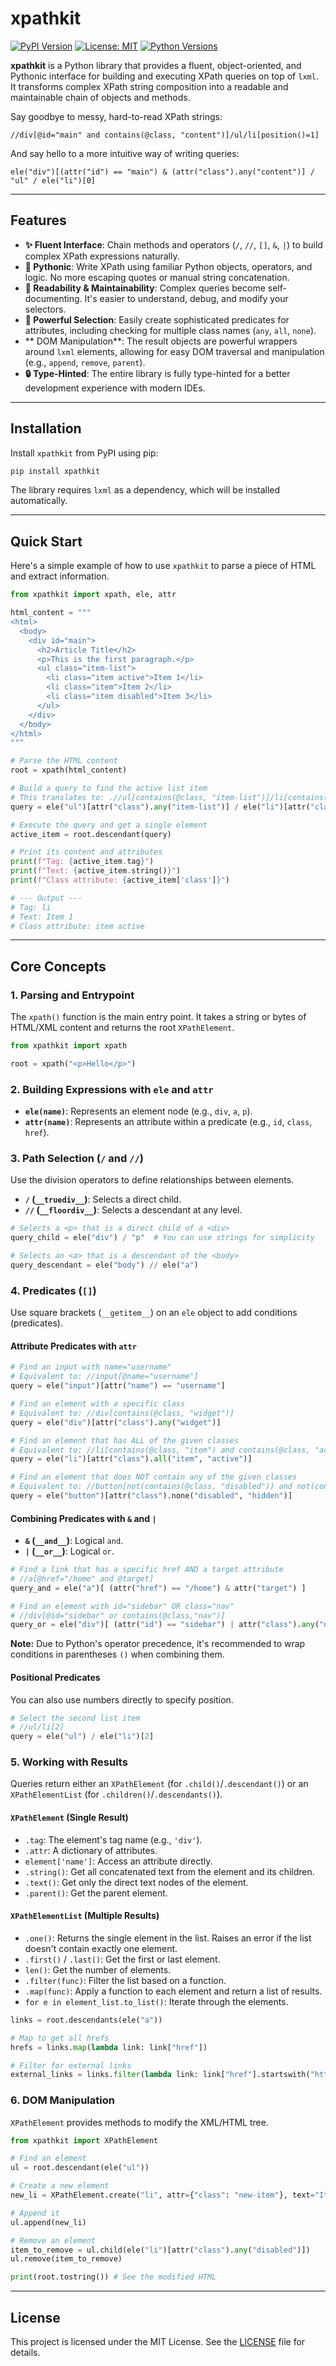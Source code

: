 # xpathkit

[![PyPI Version](https://img.shields.io/pypi/v/xpathkit.svg)](https://pypi.org/project/xpathkit/)
[![License: MIT](https://img.shields.io/badge/License-MIT-yellow.svg)](https://opensource.org/licenses/MIT)
[![Python Versions](https://img.shields.io/pypi/pyversions/xpathkit.svg)](https://pypi.org/project/xpathkit/)

**xpathkit** is a Python library that provides a fluent, object-oriented, and Pythonic interface for building and executing XPath queries on top of `lxml`. It transforms complex XPath string composition into a readable and maintainable chain of objects and methods.

Say goodbye to messy, hard-to-read XPath strings:

`//div[@id="main" and contains(@class, "content")]/ul/li[position()=1]`

And say hello to a more intuitive way of writing queries:

`ele("div")[(attr("id") == "main") & (attr("class").any("content")] / "ul" / ele("li")[0]`

---

## Features

-   **✨ Fluent Interface**: Chain methods and operators (`/`, `//`, `[]`, `&`, `|`) to build complex XPath expressions naturally.
-   **🐍 Pythonic**: Write XPath using familiar Python objects, operators, and logic. No more escaping quotes or manual string concatenation.
-   **📖 Readability & Maintainability**: Complex queries become self-documenting. It's easier to understand, debug, and modify your selectors.
-   **💪 Powerful Selection**: Easily create sophisticated predicates for attributes, including checking for multiple class names (`any`, `all`, `none`).
-   ** DOM Manipulation**: The result objects are powerful wrappers around `lxml` elements, allowing for easy DOM traversal and manipulation (e.g., `append`, `remove`, `parent`).
-   **🔒 Type-Hinted**: The entire library is fully type-hinted for a better development experience with modern IDEs.

---

## Installation

Install `xpathkit` from PyPI using pip:

```bash
pip install xpathkit
```

The library requires `lxml` as a dependency, which will be installed automatically.

---

## Quick Start

Here's a simple example of how to use `xpathkit` to parse a piece of HTML and extract information.

```python
from xpathkit import xpath, ele, attr

html_content = """
<html>
  <body>
    <div id="main">
      <h2>Article Title</h2>
      <p>This is the first paragraph.</p>
      <ul class="item-list">
        <li class="item active">Item 1</li>
        <li class="item">Item 2</li>
        <li class="item disabled">Item 3</li>
      </ul>
    </div>
  </body>
</html>
"""

# Parse the HTML content
root = xpath(html_content)

# Build a query to find the active list item
# This translates to: .//ul[contains(@class, "item-list")]/li[contains(@class, "active")]
query = ele("ul")[attr("class").any("item-list")] / ele("li")[attr("class").any("active")]

# Execute the query and get a single element
active_item = root.descendant(query)

# Print its content and attributes
print(f"Tag: {active_item.tag}")
print(f"Text: {active_item.string()}")
print(f"Class attribute: {active_item['class']}")

# --- Output ---
# Tag: li
# Text: Item 1
# Class attribute: item active
```

---

## Core Concepts

### 1. Parsing and Entrypoint

The `xpath()` function is the main entry point. It takes a string or bytes of HTML/XML content and returns the root `XPathElement`.

```python
from xpathkit import xpath

root = xpath("<p>Hello</p>")
```

### 2. Building Expressions with `ele` and `attr`

-   **`ele(name)`**: Represents an element node (e.g., `div`, `a`, `p`).
-   **`attr(name)`**: Represents an attribute within a predicate (e.g., `id`, `class`, `href`).

### 3. Path Selection (`/` and `//`)

Use the division operators to define relationships between elements.

-   **`/` (`__truediv__`)**: Selects a direct child.
-   **`//` (`__floordiv__`)**: Selects a descendant at any level.

```python
# Selects a <p> that is a direct child of a <div>
query_child = ele("div") / "p"  # You can use strings for simplicity

# Selects an <a> that is a descendant of the <body>
query_descendant = ele("body") // ele("a")
```

### 4. Predicates (`[]`)

Use square brackets (`__getitem__`) on an `ele` object to add conditions (predicates).

#### Attribute Predicates with `attr`

```python
# Find an input with name="username"
# Equivalent to: //input[@name="username"]
query = ele("input")[attr("name") == "username"]

# Find an element with a specific class
# Equivalent to: //div[contains(@class, "widget")]
query = ele("div")[attr("class").any("widget")]

# Find an element that has ALL of the given classes
# Equivalent to: //li[contains(@class, "item") and contains(@class, "active")]
query = ele("li")[attr("class").all("item", "active")]

# Find an element that does NOT contain any of the given classes
# Equivalent to: //button[not(contains(@class, "disabled")) and not(contains(@class, "hidden"))]
query = ele("button")[attr("class").none("disabled", "hidden")]
```

#### Combining Predicates with `&` and `|`

-   **`&` (`__and__`)**: Logical `and`.
-   **`|` (`__or__`)**: Logical `or`.

```python
# Find a link that has a specific href AND a target attribute
# //a[@href="/home" and @target]
query_and = ele("a")[ (attr("href") == "/home") & attr("target") ]

# Find an element with id="sidebar" OR class="nav"
# //div[@id="sidebar" or contains(@class,"nav")]
query_or = ele("div")[ (attr("id") == "sidebar") | attr("class").any("nav") ]
```
**Note:** Due to Python's operator precedence, it's recommended to wrap conditions in parentheses `()` when combining them.

#### Positional Predicates

You can also use numbers directly to specify position.

```python
# Select the second list item
# //ul/li[2]
query = ele("ul") / ele("li")[2]
```

### 5. Working with Results

Queries return either an `XPathElement` (for `.child()`/`.descendant()`) or an `XPathElementList` (for `.children()`/`.descendants()`).

#### `XPathElement` (Single Result)

-   `.tag`: The element's tag name (e.g., `'div'`).
-   `.attr`: A dictionary of attributes.
-   `element['name']`: Access an attribute directly.
-   `.string()`: Get all concatenated text from the element and its children.
-   `.text()`: Get only the direct text nodes of the element.
-   `.parent()`: Get the parent element.

#### `XPathElementList` (Multiple Results)

-   `.one()`: Returns the single element in the list. Raises an error if the list doesn't contain exactly one element.
-   `.first()` / `.last()`: Get the first or last element.
-   `len()`: Get the number of elements.
-   `.filter(func)`: Filter the list based on a function.
-   `.map(func)`: Apply a function to each element and return a list of results.
-   `for e in element_list.to_list()`: Iterate through the elements.

```python
links = root.descendants(ele("a"))

# Map to get all hrefs
hrefs = links.map(lambda link: link["href"])

# Filter for external links
external_links = links.filter(lambda link: link["href"].startswith("http"))
```

### 6. DOM Manipulation

`XPathElement` provides methods to modify the XML/HTML tree.

```python
from xpathkit import XPathElement

# Find an element
ul = root.descendant(ele("ul"))

# Create a new element
new_li = XPathElement.create("li", attr={"class": "new-item"}, text="Item 4")

# Append it
ul.append(new_li)

# Remove an element
item_to_remove = ul.child(ele("li")[attr("class").any("disabled")])
ul.remove(item_to_remove)

print(root.tostring()) # See the modified HTML
```

---

## License

This project is licensed under the MIT License. See the [LICENSE](LICENSE) file for details.